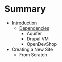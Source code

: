 # Summary

* [Introduction](README.md)
   * [Dependencies](dependencies.md)
       * Aquifer
       * Drupal VM
       * OpenDevShop
* Creating a New Site
   * From Scratch


